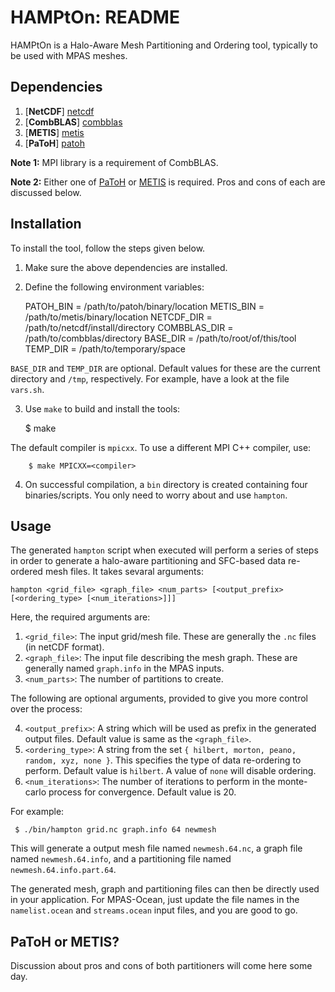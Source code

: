 
# HAMPtOn: README

HAMPtOn is a Halo-Aware Mesh Partitioning and Ordering tool, typically to be used with MPAS meshes.

## Dependencies

1. [**NetCDF**] [netcdf]
2. [**CombBLAS**] [combblas]
3. [**METIS**] [metis]
4. [**PaToH**] [patoh]

  [netcdf]: http://www.unidata.ucar.edu/downloads/netcdf    "NetCDF"
  [combblas]: http://gauss.cs.ucsb.edu/~aydin/CombBLAS      "Combinatorial BLAS"
  [patoh]: http://bmi.osu.edu/umit/software.html            "PaToH"
  [metis]: http://glaros.dtc.umn.edu/gkhome/views/metis     "METIS"

  **Note 1:** MPI library is a requirement of CombBLAS.
  
  **Note 2:** Either one of [PaToH][patoh] or [METIS][metis] is required. Pros and cons of each are discussed below.

## Installation

  To install the tool, follow the steps given below.

  1. Make sure the above dependencies are installed.
  2. Define the following environment variables:

        PATOH_BIN     = /path/to/patoh/binary/location
        METIS_BIN     = /path/to/metis/binary/location
        NETCDF_DIR    = /path/to/netcdf/install/directory
        COMBBLAS_DIR  = /path/to/combblas/directory
        BASE_DIR      = /path/to/root/of/this/tool
        TEMP_DIR      = /path/to/temporary/space

  `BASE_DIR` and `TEMP_DIR` are optional. Default values for these are the current directory and `/tmp`, respectively. For example, have a look at the file `vars.sh`.

  3. Use `make` to build and install the tools:

        $ make

  The default compiler is `mpicxx`. To use a different MPI C++ compiler, use:

        $ make MPICXX=<compiler>

  4. On successful compilation, a `bin` directory is created containing four binaries/scripts. You only need to worry about and use `hampton`.


## Usage

 The generated `hampton` script when executed will perform a series of steps in order to generate a halo-aware partitioning and SFC-based data re-ordered mesh files. It takes sevaral arguments:

    hampton <grid_file> <graph_file> <num_parts> [<output_prefix> [<ordering_type> [<num_iterations>]]]
 
Here, the required arguments are:
 1. `<grid_file>`: The input grid/mesh file. These are generally the `.nc` files (in netCDF format).
 2. `<graph_file>`: The input file describing the mesh graph. These are generally named `graph.info` in the MPAS inputs.
 3. `<num_parts>`: The number of partitions to create.

The following are optional arguments, provided to give you more control over the process:

 4. `<output_prefix>`: A string which will be used as prefix in the generated output files. Default value is same as the `<graph_file>`.
 5. `<ordering_type>`: A string from the set `{ hilbert, morton, peano, random, xyz, none }`. This specifies the type of data re-ordering to perform. Default value is `hilbert`. A value of `none` will disable ordering.
 6. `<num_iterations>`: The number of iterations to perform in the monte-carlo process for convergence. Default value is 20.

For example:

     $ ./bin/hampton grid.nc graph.info 64 newmesh

  This will generate a output mesh file named `newmesh.64.nc`, a graph file named `newmesh.64.info`, and a partitioning file named `newmesh.64.info.part.64`.

  The generated mesh, graph and partitioning files can then be directly used in your application. For MPAS-Ocean, just update the file names in the `namelist.ocean` and `streams.ocean` input files, and you are good to go.


## PaToH or METIS?
 
 Discussion about pros and cons of both partitioners will come here some day.

